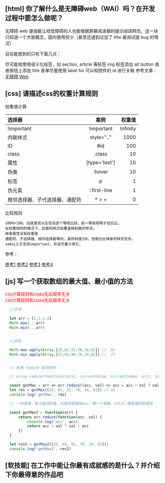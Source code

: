 
## [html] 你了解什么是无障碍web（WAI）吗？在开发过程中要怎么做呢？

  无障碍 web 是指能让视觉障碍的人也能根据屏幕阅读器的提示阅读网页。这一块只知道一个大致概念，国内使用较少（甚至还遇到过加了 title 被测试提 bug 的情况）

  目前能想到的只有下面几点：

  尽可能地使用语义化标签，如 section, article 等标签
  img 标签添加 alt
  button 或者按钮上添加 title
  表单尽量使用 label for 可以和控件的 id 进行关联
  参考文章：
  <a href="https://mp.weixin.qq.com/s/3QNXBpGB0ZiroV8OGnXCbA" target="_blank">无障碍 Web</a>

## [css] 请描述css的权重计算规则

  权重值计算

  |选择器	           |         案例	        |   权重值 |
  |:-|:-:|-:|
  |!important	     |         !important	  |   Infinity |
  |内联样式	         |         style=".."	  |   1000 |
  |ID	             |         #id	        |   100|
  |class	           |         .class       |	  10|
  |属性	             |         [type='text']|	  10|
  |伪类              |	       :hover	      |   10|
  |标签	             |         p	          |   1|
  |伪元素	           |         ::first-line |	  1|
  |相邻选择器、子代选择器、通配符|* > +	        |   0|
  </table>
  比较规则

    1000>100。也就是说从左往右逐个等级比较，前一等级相等才往后比。
    在权重相同的情况下，后面的样式会覆盖掉前面的样式。
    继承属性没有权重值
    通配符、子选择器、相邻选择器等的。虽然权值为0，但是也比继承的样式优先。
    ie6以上才支持important，并且尽量少用它。

  参考：

  <a href="https://www.jb51.net/css/597210.html" target="_blank">参考1</a>
  <a href="http://www.cnblogs.com/dq-Leung/p/4213375.html" target="_blank">参考2</a>
  <a href="https://blog.csdn.net/qq_36130706/article/details/81415469" target="_blank">参考3</a>
  <a href="https://blog.csdn.net/Street_Partners/article/details/83051546" target="_blank">参考4</a>

## [js] 写一个获取数组的最大值、最小值的方法


  <div class="red blue">css计算规则和class先后顺序无关</div>
  <div class="blue red">css计算规则和class先后顺序无关</div>
  <style>
    .red {
      color: red;
    }

    .blue {
      color: blue
    }
  </style>

```javascript
  //手写

  let arr = [1,2,3,4]
  Math.max(...arr)
  Math.min(...arr)


  //实现

  Math.max.apply(Array,[25,62,91,78,34,62]) //  91
  Math.min.apply(Array,[27,64,90,78,34,62]) //  27


  // 利用 reduce 冒泡排序

  // array.reduce(function(total, currentValue, currentIndex, arr), initialValue)

  const getMax = arr => arr.reduce((acc, val) => acc = acc < val ? val : acc)
  let res = getMax([25, 62, 91, 78, 34, 62]) // 91
  console.log('getMax', res)

  // 一点感悟：每次返回的值，内部会赋值给acc，第一个参数，total,像是缓存的感觉

  const getMax2 = function(arr) {
      return arr.reduce(function(acc, val) {
          console.log('acc', acc);
          return acc < val ? val : acc
      })
  }

  let res2 = getMax2([25, 62, 91, 78, 34, 62]);
  console.log('getMax2', res2)
```
## [软技能] 在工作中能让你最有成就感的是什么？并介绍下你最得意的作品吧

